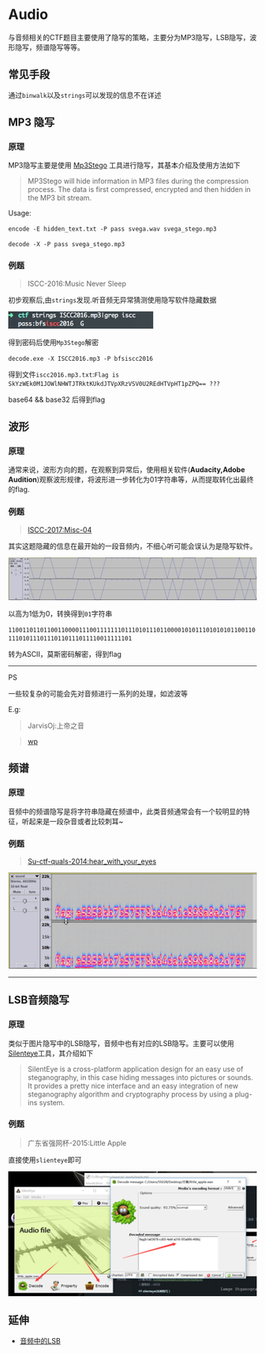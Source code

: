 # Audio

与音频相关的CTF题目主要使用了隐写的策略，主要分为MP3隐写，LSB隐写，波形隐写，频谱隐写等等。

## 常见手段

通过`binwalk`以及`strings`可以发现的信息不在详述


## MP3 隐写

### 原理

MP3隐写主要是使用 [Mp3Stego](http://www.petitcolas.net/steganography/mp3stego/) 工具进行隐写，其基本介绍及使用方法如下

> MP3Stego will hide information in MP3 files during the compression process. The data is first compressed, encrypted and then hidden in the MP3 bit stream.

Usage:

`encode -E hidden_text.txt -P pass svega.wav svega_stego.mp3`

`decode -X -P pass svega_stego.mp3`

### 例题

> ISCC-2016:Music Never Sleep

初步观察后,由`strings`发现.听音频无异常猜测使用隐写软件隐藏数据

![1](/misc/audio/files/1.jpg)

得到密码后使用`Mp3Stego`解密

`decode.exe -X ISCC2016.mp3 -P bfsiscc2016`

得到文件`iscc2016.mp3.txt`:`Flag is SkYzWEk0M1JOWlNHWTJTRktKUkdJTVpXRzVSV0U2REdHTVpHT1pZPQ== ???`

base64 && base32 后得到flag


## 波形

### 原理

通常来说，波形方向的题，在观察到异常后，使用相关软件(**Audacity,Adobe Audition**)观察波形规律，将波形进一步转化为01字符串等，从而提取转化出最终的flag.

### 例题

> <a href="/misc/audio/files/Disco.wav">ISCC-2017:Misc-04</a>

其实这题隐藏的信息在最开始的一段音频内，不细心听可能会误认为是隐写软件。

![3](/misc/audio/files/3.png)

以高为1低为0，转换得到`01`字符串

`110011011011001100001110011111110111010111011000010101110101010110011011101011101110110111011110011111101`

转为ASCII，莫斯密码解密，得到flag

---

PS

一些较复杂的可能会先对音频进行一系列的处理，如滤波等

E.g:

> JarvisOj:上帝之音 

> [wp](https://www.40huo.cn/blog/jarvisoj-misc-writeup.html)

## 频谱

### 原理

音频中的频谱隐写是将字符串隐藏在频谱中，此类音频通常会有一个较明显的特征，听起来是一段杂音或者比较刺耳~

### 例题

> <a href="/misc/audio/files/sound.wav">Su-ctf-quals-2014:hear_with_your_eyes</a>


![4](/misc/audio/files/4.png)

---


## LSB音频隐写

### 原理

类似于图片隐写中的LSB隐写，音频中也有对应的LSB隐写。主要可以使用[Silenteye](http://silenteye.v1kings.io/)工具，其介绍如下

> SilentEye is a cross-platform application design for an easy use of steganography, in this case hiding messages into pictures or sounds. It provides a pretty nice interface and an easy integration of new steganography algorithm and cryptography process by using a plug-ins system.

### 例题

> 广东省强网杯-2015:Little Apple

直接使用`slienteye`即可

![2](/misc/audio/files/2.jpg)


## 延伸

- [音频中的LSB](https://ethackal.github.io/2015/10/05/derbycon-ctf-wav-steganography/)
